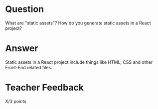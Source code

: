 # Question

What are "static assets"? How do you generate static assets in a React project?

# Answer
Static assets in a React project include things like HTML, CSS and other Front-End related files.

# Teacher Feedback

X/3 points
